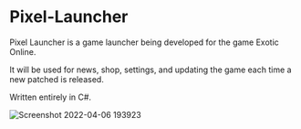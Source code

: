 # Pixel-Launcher
Pixel Launcher is a game launcher being developed for the game Exotic Online. 

It will be used for news, shop, settings, and updating the game each time a new patched is released. 

Written entirely in C#.

![Screenshot 2022-04-06 193923](https://user-images.githubusercontent.com/90495366/162091642-9eee1f22-253a-4f3c-8415-0fe071405b82.png)
